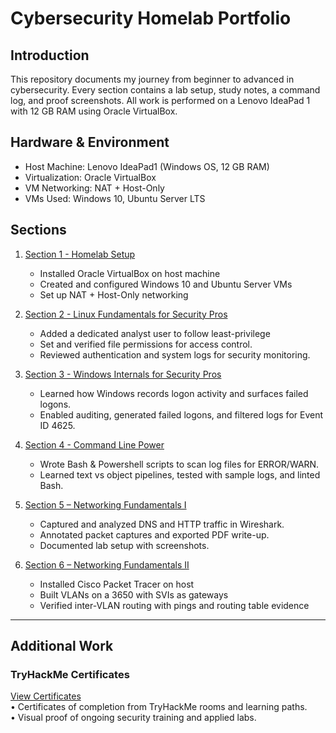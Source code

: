 # Cybersecurity Homelab Portfolio

## Introduction
This repository documents my journey from beginner to advanced in cybersecurity.
Every section contains a lab setup, study notes, a command log, and proof screenshots.
All work is performed on a Lenovo IdeaPad 1 with 12 GB RAM using Oracle VirtualBox.

## Hardware & Environment
- Host Machine: Lenovo IdeaPad1 (Windows OS, 12 GB RAM)
- Virtualization: Oracle VirtualBox
- VM Networking: NAT + Host-Only
- VMs Used: Windows 10, Ubuntu Server LTS

## Sections
1. [Section 1 - Homelab Setup](sections/section_1_homelab_setup/README.md)
	- Installed Oracle VirtualBox on host machine
	- Created and configured Windows 10 and Ubuntu Server VMs
	- Set up NAT + Host-Only networking

2. [Section 2 - Linux Fundamentals for Security Pros](sections/section_2_linux_fundamentals_for_security_pros)
	- Added a dedicated analyst user to follow least-privilege
	- Set and verified file permissions for access control.
	- Reviewed authentication and system logs for security monitoring.

3. [Section 3 - Windows Internals for Security Pros](sections/section_3_windows_internals/README.md)
	- Learned how Windows records logon activity and surfaces failed logons.
	- Enabled auditing, generated failed logons, and filtered logs for Event ID 4625.

4. [Section 4 - Command Line Power](sections/section_4_command_line_power/README.md)
	- Wrote Bash & Powershell scripts to scan log files for ERROR/WARN.
	- Learned text vs object pipelines, tested with sample logs, and linted Bash.

5. [Section 5 – Networking Fundamentals I](sections/section_5_networking_fundamentals/README.md)  
   - Captured and analyzed DNS and HTTP traffic in Wireshark.  
   - Annotated packet captures and exported PDF write-up.  
   - Documented lab setup with screenshots.  

6. [Section 6 – Networking Fundamentals II](sections/section_6_networking_fundamentals_ii/README.md)  
   - Installed Cisco Packet Tracer on host  
   - Built VLANs on a 3650 with SVIs as gateways  
   - Verified inter-VLAN routing with pings and routing table evidence  


---

## Additional Work

### TryHackMe Certificates
[View Certificates](tryhackme/README.md)  
• Certificates of completion from TryHackMe rooms and learning paths.  
• Visual proof of ongoing security training and applied labs.  

